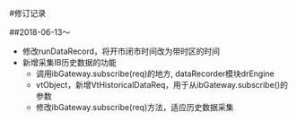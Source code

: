 #修订记录

##2018-06-13～

* 修改runDataRecord，将开市闭市时间改为带时区的时间
* 新增采集IB历史数据的功能
    - 调用ibGateway.subscribe(req)的地方, dataRecorder模块drEngine
    - vtObject，新增VtHistoricalDataReq，用于从ibGateway.subscribe()的参数
    - 修改ibGateway.subscribe(req)方法，适应历史数据采集
    